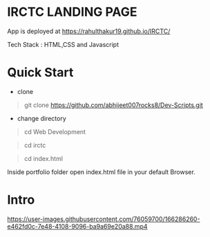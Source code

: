 # IRCTC LANDING PAGE

App is deployed at https://rahulthakur19.github.io/IRCTC/

Tech Stack : HTML,CSS and Javascript

# Quick Start

* clone

> git clone https://github.com/abhijeet007rocks8/Dev-Scripts.git

* change directory

> cd Web Development

> cd irctc

> cd index.html

Inside portfolio folder open index.html file in your default Browser.

# Intro

https://user-images.githubusercontent.com/76059700/166286260-e462fd0c-7e48-4108-9096-ba9a69e20a88.mp4

